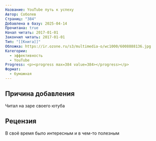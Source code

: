 ```yaml
---
Название: YouTube путь к успеху
Автор: Соболев
Страниц: "384"
Добавлена в базу: 2025-04-14
Прочитана: true
Начал читать: 2017-01-01
Закончил читать: 2017-01-01
Тип: "[[Книга]]"
Обложка: https://ir.ozone.ru/s3/multimedia-o/wc1000/6008888136.jpg
Категории:
  - эффективность
  - YouTube
Progress: <p><progress max=384 value=384></progress></p>
Формат:
  - бумажная
---
```

## Причина добавления

Читал на заре своего ютуба

## Рецензия

В своё время было интересным и в чем-то полезным